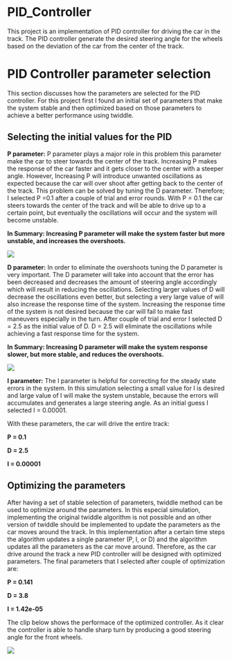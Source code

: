 # PID_Controller
This project is an implementation of PID controller for driving the car in the track. The PID controller generate the desired steering angle for the wheels based on the deviation of the car from the center of the track.

# PID Controller parameter selection
This section discusses how the parameters are selected for the PID controller. For this project first I found an initial set of parameters that make the system stable and then optimized based on those parameters to achieve a better performance using twiddle.

## Selecting the initial values for the PID

**P parameter:** P parameter plays a major role in this problem this parameter make the car to steer towards the center of the track. Increasing P makes the response of the car faster and it gets closer to the center with a steeper angle. However, Increasing P will introduce unwanted oscillations as expected because the car will over shoot after getting back to the center of the track. This problem can be solved by tuning the D parameter. Therefore; I selected P =0.1 after a couple of trial and error rounds. With P = 0.1 the car steers towards the center of the track and will be able to drive up to a certain point, but eventually the oscillations will occur and the system will become unstable.

**In Summary: Increasing P parameter will make the system faster but more unstable, and increases the overshoots.**

<img src = "P.gif" align="center" >


**D parameter:** In order to eliminate the overshoots tuning the D parameter is very important. The D parameter will take into account that the error has been decreased and decreases the amount of steering angle accordingly which will result in reducing the oscillations. Selecting larger values of D will decrease the oscillations even better, but selecting a very large value of will also increase the response time of the system. Increasing the response time of the system is not desired because the car will fail to make fast maneuvers especially in the turn. After couple of trial and error I selected D = 2.5 as the initial value of D. D = 2.5 will eliminate the oscillations while achieving a fast response time for the system.

**In Summary: Increasing D parameter will make the system response slower, but more stable, and reduces the overshoots.**

<img src = "PD.gif" align="center" >



**I parameter:** The I parameter is helpful for correcting for the steady state errors in the system. In this simulation selecting a small value for I is desired and large value of I will make the system unstable, because the errors will accumulates and generates a large steering angle. As an initial guess I selected I = 0.00001.

With these parameters, the car will drive the entire track:

**P = 0.1**

**D = 2.5**

**I = 0.00001**

## Optimizing the parameters

After having a set of stable selection of parameters, twiddle method can be used to optimize around the parameters. In this especial simulation, implementing the original twiddle algorithm is not possible and an other version of twiddle should be implemented to update the parameters as the car moves around the track. In this implementation after a certain time steps the algorithm updates a single parameter (P, I, or D) and the algorithm updates all the parameters as the car move around. Therefore, as the car drive around the track a new PID controller will be designed with optimized parameters. The final parameters that I selected after couple of optimization are:

**P = 0.141**

**D = 3.8**

**I = 1.42e-05**

The clip below shows the performace of the optimized controller. As it clear the controller is able to handle sharp turn by producing a good steering angle for the front wheels.

<img src = "PID.gif" align="center" >



